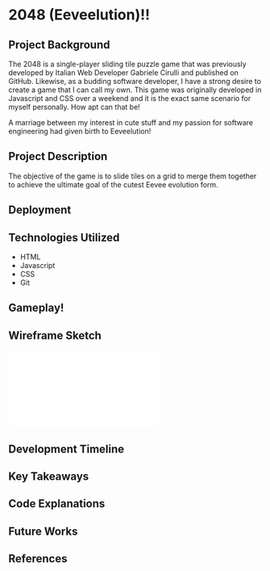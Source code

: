# 2048 (Eeveelution)!!

## Project Background

The 2048 is a single-player sliding tile puzzle game that was previously developed by Italian Web Developer Gabriele Cirulli and published on GitHub. Likewise, as a budding software developer, I have a strong desire to create a game that I can call my own. This game was originally developed in Javascript and CSS over a weekend and it is the exact same scenario for myself personally. How apt can that be!

A marriage between my interest in cute stuff and my passion for software engineering had given birth to Eeveelution!

## Project Description
The objective of the game is to slide tiles on a grid to merge them together to achieve the ultimate goal of the cutest Eevee evolution form. 

## Deployment 

## Technologies Utilized

- HTML
- Javascript
- CSS
- Git

## Gameplay!

## Wireframe Sketch
![Alt text](/ideation/Wireframe_2048.pdf)

## Development Timeline

## Key Takeaways

## Code Explanations

## Future Works

## References
